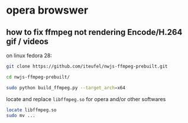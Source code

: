 # opera browswer

## how to fix ffmpeg not rendering Encode/H.264 gif / videos

on linux fedora 28:

```bash
git clone https://github.com/iteufel/nwjs-ffmpeg-prebuilt.git
```

```bash
cd nwjs-ffmpeg-prebuilt/
```

```bash
sudo python build_ffmpeg.py --target_arch=x64
```

locate and replace ```libffmpeg.so``` for opera and/or other softwares

```bash
locate libffmpeg.so
sudo mv ...
```
